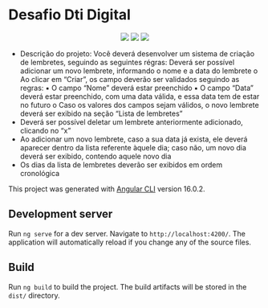 # Desafio Dti Digital 

<p align="center">
     <a alt="Angular">
        <img src="https://img.shields.io/badge/Angular-v16.0.2-blue.svg" />
  </a>
    <a alt="Typescript">
        <img src="https://img.shields.io/badge/Typescript-v5.0.4-brightgreen.svg" />
    </a>
     <a alt="ngx-bootstrap">
        <img src="https://img.shields.io/badge/Typescript-v5.0.4-brightgreen.svg" />
    </a>
</p>

- Descrição do projeto:
Você deverá desenvolver um sistema de criação de lembretes, seguindo as seguintes régras: 
Deverá ser possível adicionar um novo lembrete, informando o nome e a data do lembrete
o Ao clicar em “Criar”, os campo deverão ser validados seguindo as regras:
▪ O campo “Nome” deverá estar preenchido
▪ O campo “Data” deverá estar preenchido, com uma data válida, e essa data tem 
de estar no futuro
o Caso os valores dos campos sejam válidos, o novo lembrete deverá ser exibido na seção 
“Lista de lembretes”
- Deverá ser possível deletar um lembrete anteriormente adicionado, clicando no “x”
- Ao adicionar um novo lembrete, caso a sua data já exista, ele deverá aparecer dentro da lista 
referente àquele dia; caso não, um novo dia deverá ser exibido, contendo aquele novo dia
- Os dias da lista de lembretes deverão ser exibidos em ordem cronológica




This project was generated with [Angular CLI](https://github.com/angular/angular-cli) version 16.0.2.

## Development server

Run `ng serve` for a dev server. Navigate to `http://localhost:4200/`. The application will automatically reload if you change any of the source files.

## Build

Run `ng build` to build the project. The build artifacts will be stored in the `dist/` directory.

